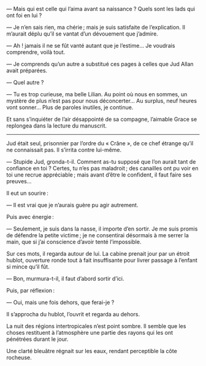 — Mais qui est celle qui l’aima avant sa naissance ? Quels sont les lads
qui ont foi en lui ?

— Je n’en sais rien, ma chérie ; mais je suis satisfaite de l’explication. Il
m’aurait déplu qu’il se vantat d’un dévouement que j’admire.

— Ah ! jamais il ne se fût vanté autant que je l’estime… Je voudrais
comprendre, voilà tout.

— Je comprends qu’un autre a substitué ces pages à celles que Jud Allan
avait préparées.

— Quel autre ?

— Tu es trop curieuse, ma belle Lilian. Au point où nous en sommes, un mystère de plus n’est pas pour nous déconcerter… Au surplus, neuf heures vont sonner… Plus de paroles inutiles, je continue.

Et sans s’inquiéter de l’air désappointé de sa compagne, l’aimable Grace
se replongea dans la lecture du manuscrit.

-----

Jud était seul, prisonnier par l’ordre du « Crâne », de ce chef étrange
qu’il ne connaissait pas. Il s’irrita contre lui-même.

— Stupide Jud, gronda-t-il. Comment as-tu supposé que l’on aurait tant de confiance en toi ? Certes, tu n’es pas maladroit ; des canailles ont pu
voir en toi une recrue appréciable ; mais avant d’être le confident, il faut
faire ses preuves…

Il eut un sourire :

— Il est vrai que je n’aurais guère pu agir autrement.

Puis avec énergie :

— Seulement, je suis dans la nasse, il importe d’en sortir. Je me suis
promis de défendre la petite victime ; je ne consentirai désormais à me serrer la main, que si j’ai conscience d’avoir tenté l’impossible.

Sur ces mots, il regarda autour de lui. La cabine prenait jour par un étroit hublot, ouverture ronde tout à fait insuffisante pour livrer passage à l’enfant si mince qu’il fût.

— Bon, murmura-t-il, il faut d’abord sortir d’ici.

Puis, par réflexion :

— Oui, mais une fois dehors, que ferai-je ?

Il s’approcha du hublot, l’ouvrit et regarda au dehors.

La nuit des régions intertropicales n’est point sombre. Il semble que les
choses restituent à l’atmosphère une partie des rayons qui les ont pénétrées
durant le jour.

Une clarté bleuâtre régnait sur les eaux, rendant perceptible la côte rocheuse.
